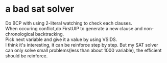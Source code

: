 # a bad sat solver
Do BCP with using 2-literal watching to check each clauses.    
When occuring conflict,do FirstUIP to generate a new clause and non-chronological backtracking.    
Pick next variable and give it a value by using VSIDS.  
I think it's interesting, it can be reinforce step by step. But my SAT solver can only solve small problems(less than about 1000 variable), the efficient should be reinforce.   
